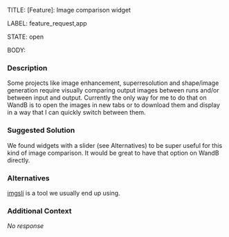 TITLE:
[Feature]: Image comparison widget

LABEL:
feature_request,app

STATE:
open

BODY:
### Description

Some projects like image enhancement, superresolution and shape/image generation require visually comparing output images between runs and/or between input and output. Currently the only way for me to do that on WandB is to open the images in new tabs or to download them and display in a way that I can quickly switch between them.

### Suggested Solution

We found widgets with a slider (see Alternatives) to be super useful for this kind of image comparison. It would be great to have that option on WandB directly.

### Alternatives

 [imgsli](https://imgsli.com/) is a tool we usually end up using. 

### Additional Context

_No response_


